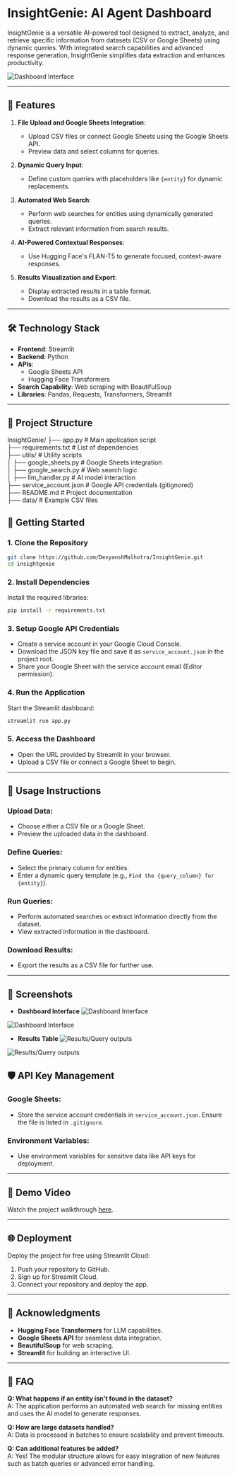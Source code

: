 # InsightGenie: AI Agent Dashboard

InsightGenie is a versatile AI-powered tool designed to extract, analyze, and retrieve specific information from datasets (CSV or Google Sheets) using dynamic queries. With integrated search capabilities and advanced response generation, InsightGenie simplifies data extraction and enhances productivity.

![Dashboard Interface](https://github.com/DevyanshMalhotra/InsightGenie/raw/main/images/image6.png)

---

## 🌟 Features

1. **File Upload and Google Sheets Integration**:
   - Upload CSV files or connect Google Sheets using the Google Sheets API.
   - Preview data and select columns for queries.

2. **Dynamic Query Input**:
   - Define custom queries with placeholders like `{entity}` for dynamic replacements.

3. **Automated Web Search**:
   - Perform web searches for entities using dynamically generated queries.
   - Extract relevant information from search results.

4. **AI-Powered Contextual Responses**:
   - Use Hugging Face's FLAN-T5 to generate focused, context-aware responses.

5. **Results Visualization and Export**:
   - Display extracted results in a table format.
   - Download the results as a CSV file.

---

## 🛠️ Technology Stack

- **Frontend**: Streamlit
- **Backend**: Python
- **APIs**:
  - Google Sheets API
  - Hugging Face Transformers
- **Search Capability**: Web scraping with BeautifulSoup
- **Libraries**: Pandas, Requests, Transformers, Streamlit

---

## 📂 Project Structure

InsightGenie/
├── app.py                 # Main application script  
├── requirements.txt       # List of dependencies  
├── utils/                 # Utility scripts  
│   ├── google_sheets.py   # Google Sheets integration  
│   ├── google_search.py   # Web search logic  
│   ├── llm_handler.py     # AI model interaction  
├── service_account.json   # Google API credentials (gitignored)  
├── README.md              # Project documentation  
├── data/                  # Example CSV files  
           

## 🚀 Getting Started

### 1. Clone the Repository
```bash
git clone https://github.com/DevyanshMalhotra/InsightGenie.git
cd insightgenie
```

### 2. Install Dependencies
Install the required libraries:

```bash
pip install -r requirements.txt
```

### 3. Setup Google API Credentials
- Create a service account in your Google Cloud Console.
- Download the JSON key file and save it as `service_account.json` in the project root.
- Share your Google Sheet with the service account email (Editor permission).

### 4. Run the Application
Start the Streamlit dashboard:

```bash
streamlit run app.py
```

### 5. Access the Dashboard
- Open the URL provided by Streamlit in your browser.
- Upload a CSV file or connect a Google Sheet to begin.

---

## 📝 Usage Instructions

### Upload Data:
- Choose either a CSV file or a Google Sheet.
- Preview the uploaded data in the dashboard.

### Define Queries:
- Select the primary column for entities.
- Enter a dynamic query template (e.g., `Find the {query_column} for {entity}`).

### Run Queries:
- Perform automated searches or extract information directly from the dataset.
- View extracted information in the dashboard.

### Download Results:
- Export the results as a CSV file for further use.

---

## 📸 Screenshots

- **Dashboard Interface**
![Dashboard Interface](https://github.com/DevyanshMalhotra/InsightGenie/raw/main/images/image1.png)

![Dashboard Interface](https://github.com/DevyanshMalhotra/InsightGenie/raw/main/images/image4.png)

- **Results Table**
![Results/Query outputs](https://github.com/DevyanshMalhotra/InsightGenie/raw/main/images/image3.png)

![Results/Query outputs](https://github.com/DevyanshMalhotra/InsightGenie/raw/main/images/image5.png)


## 🛡️ API Key Management

### Google Sheets:
- Store the service account credentials in `service_account.json`. Ensure the file is listed in `.gitignore`.

### Environment Variables:
- Use environment variables for sensitive data like API keys for deployment.

---

## 🎥 Demo Video

Watch the project walkthrough [here](#).

---

## 🌐 Deployment

Deploy the project for free using Streamlit Cloud:

1. Push your repository to GitHub.
2. Sign up for Streamlit Cloud.
3. Connect your repository and deploy the app.

---

## 📢 Acknowledgments

- **Hugging Face Transformers** for LLM capabilities.
- **Google Sheets API** for seamless data integration.
- **BeautifulSoup** for web scraping.
- **Streamlit** for building an interactive UI.

---

## 🧩 FAQ

**Q: What happens if an entity isn't found in the dataset?**  
A: The application performs an automated web search for missing entities and uses the AI model to generate responses.

**Q: How are large datasets handled?**  
A: Data is processed in batches to ensure scalability and prevent timeouts.

**Q: Can additional features be added?**  
A: Yes! The modular structure allows for easy integration of new features such as batch queries or advanced error handling.
```


